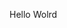 Hello Wolrd




















































































































































































































































































































































































































































































































































































































































































































































































































































































































































































































































































































































































































































































































































































































































































































































